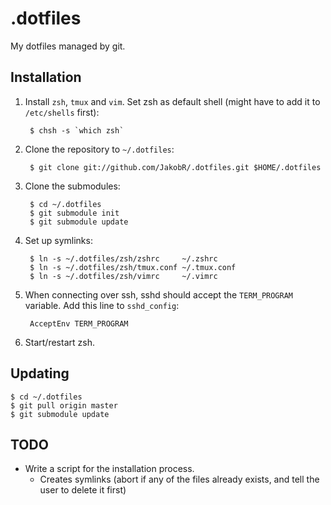 .dotfiles
=========

My dotfiles managed by git.


Installation
------------

1. Install `zsh`, `tmux` and `vim`. Set zsh as default shell (might have to add it to `/etc/shells` first):

        $ chsh -s `which zsh`

2. Clone the repository to `~/.dotfiles`:

        $ git clone git://github.com/JakobR/.dotfiles.git $HOME/.dotfiles

3. Clone the submodules:

        $ cd ~/.dotfiles
        $ git submodule init
        $ git submodule update

4. Set up symlinks:

        $ ln -s ~/.dotfiles/zsh/zshrc     ~/.zshrc
        $ ln -s ~/.dotfiles/zsh/tmux.conf ~/.tmux.conf
        $ ln -s ~/.dotfiles/zsh/vimrc     ~/.vimrc

5. When connecting over ssh, sshd should accept the `TERM_PROGRAM` variable. Add this line to `sshd_config`:

        AcceptEnv TERM_PROGRAM

6. Start/restart zsh.


Updating
--------

    $ cd ~/.dotfiles
    $ git pull origin master
    $ git submodule update


TODO
----

* Write a script for the installation process.
  * Creates symlinks (abort if any of the files already exists, and tell the user to delete it first)
